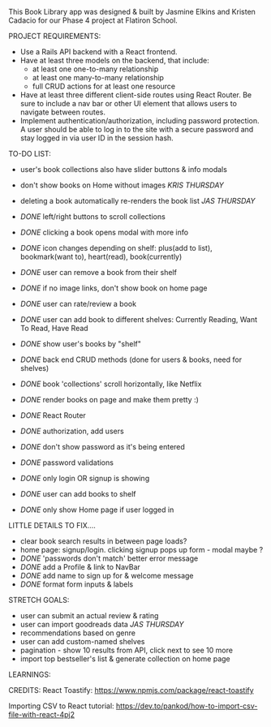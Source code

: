 This Book Library app was designed & built by Jasmine Elkins and Kristen Cadacio for our Phase 4 project at Flatiron School.

PROJECT REQUIREMENTS:

- Use a Rails API backend with a React frontend.
- Have at least three models on the backend, that include:
  - at least one one-to-many relationship
  - at least one many-to-many relationship
  - full CRUD actions for at least one resource
- Have at least three different client-side routes using React Router. Be sure to include a nav bar or other UI element that allows users to navigate between routes.
- Implement authentication/authorization, including password protection. A user should be able to log in to the site with a secure password and stay logged in via user ID in the session hash.

TO-DO LIST:

- user's book collections also have slider buttons & info modals
- don't show books on Home without images _KRIS THURSDAY_
- deleting a book automatically re-renders the book list _JAS THURSDAY_

- _DONE_ left/right buttons to scroll collections
- _DONE_ clicking a book opens modal with more info
- _DONE_ icon changes depending on shelf: plus(add to list), bookmark(want to), heart(read), book(currently)
- _DONE_ user can remove a book from their shelf
- _DONE_ if no image links, don't show book on home page
- _DONE_ user can rate/review a book
- _DONE_ user can add book to different shelves: Currently Reading, Want To Read, Have Read
- _DONE_ show user's books by "shelf"
- _DONE_ back end CRUD methods (done for users & books, need for shelves)
- _DONE_ book 'collections' scroll horizontally, like Netflix
- _DONE_ render books on page and make them pretty :)
- _DONE_ React Router
- _DONE_ authorization, add users
- _DONE_ don't show password as it's being entered
- _DONE_ password validations
- _DONE_ only login OR signup is showing
- _DONE_ user can add books to shelf
- _DONE_ only show Home page if user logged in

LITTLE DETAILS TO FIX....

- clear book search results in between page loads?
- home page: signup/login. clicking signup pops up form - modal maybe ?
- _DONE_ 'passwords don't match' better error message
- _DONE_ add a Profile & link to NavBar
- _DONE_ add name to sign up for & welcome message
- _DONE_ format form inputs & labels

STRETCH GOALS:

- user can submit an actual review & rating
- user can import goodreads data _JAS THURSDAY_
- recommendations based on genre
- user can add custom-named shelves
- pagination - show 10 results from API, click next to see 10 more
- import top bestseller's list & generate collection on home page

LEARNINGS:

CREDITS:
React Toastify: https://www.npmjs.com/package/react-toastify

Importing CSV to React tutorial: https://dev.to/pankod/how-to-import-csv-file-with-react-4pj2
